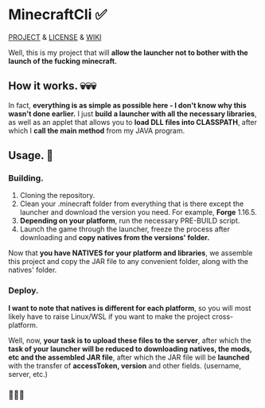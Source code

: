 # MinecraftCli ✅
[PROJECT](https://github.com/TeamLeak/MinecraftCli) & [LICENSE](https://github.com/TeamLeak/UnitedMinecraftStates./blob/master/LICENSE) & [WIKI](https://github.com/TeamLeak/UnitedMinecraftStates./wiki)

Well, this is my project that will **allow the launcher not to bother with the launch of the fucking minecraft.**

## How it works. 💀💀💀
In fact, **everything is as simple as possible here - I don't know why this wasn't done earlier.** 
I just **build a launcher with all the necessary libraries**, as well as an applet that allows you to **load DLL files into CLASSPATH**, 
after which I **call the main method** from my JAVA program.

## Usage. 💖

### Building.
1. Cloning the repository.
2. Clean your .minecraft folder from everything that is there except the launcher and download the version you need.
    For example, **Forge** 1.16.5.
3. **Depending on your platform**, run the necessary PRE-BUILD script.
4. Launch the game through the launcher, freeze the process after downloading and **copy natives from the versions' folder.**

Now that **you have NATIVES for your platform and libraries**, we assemble this project and copy the JAR file to any convenient folder, along with the natives' folder.

### Deploy.
**I want to note that natives is different for each platform**, so you will most likely have to raise Linux/WSL if you want to make the project cross-platform.

Well, now, **your task is to upload these files to the server**, after which the **task of your launcher will be reduced to downloading natives, the mods, etc and the assembled JAR file**, after which the JAR file will be **launched** with the transfer of **accessToken, version** and other fields. (username, server, etc.)

### 🦷🦷🦷